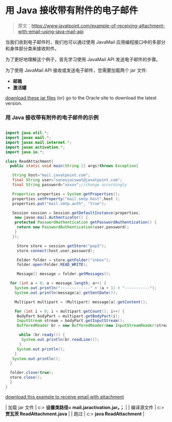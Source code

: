 # 用 Java 接收带有附件的电子邮件

> 原文：<https://www.javatpoint.com/example-of-receiving-attachment-with-email-using-java-mail-api>

当我们收到电子邮件时，我们也可以通过使用 JavaMail 应用编程接口中的多部分和身体部分类来接收附件。

为了更好地理解这个例子，首先学习使用 JavaMail API 发送电子邮件的步骤。

为了使用 JavaMail API 接收或发送电子邮件，您需要加载两个 jar 文件:

*   **邮箱**
*   **激活罐**

[download these jar files](https://static.javatpoint.com/src/mail/mailactivation.zip) (or) go to the Oracle site to download the latest version.

### 用 Java 接收带有附件的电子邮件的示例

```java

import java.util.*;
import javax.mail.*;
import javax.mail.internet.*;
import javax.activation.*;
import java.io.*;

class ReadAttachment{
  public static void main(String [] args)throws Exception{

   String host="mail.javatpoint.com";
   final String user="sonoojaiswal@javatpoint.com";
   final String password="xxxxx";//change accordingly

   Properties properties = System.getProperties();
   properties.setProperty("mail.smtp.host",host );
   properties.put("mail.smtp.auth", "true");

   Session session = Session.getDefaultInstance(properties,
    new javax.mail.Authenticator() {
    protected PasswordAuthentication getPasswordAuthentication() {
     return new PasswordAuthentication(user,password);
    }
   });

     Store store = session.getStore("pop3");
     store.connect(host,user,password);

     Folder folder = store.getFolder("inbox");
     folder.open(Folder.READ_WRITE);

     Message[] message = folder.getMessages();

  for (int a = 0; a < message.length; a++) {
    System.out.println("-------------" + (a + 1) + "-----------");
    System.out.println(message[a].getSentDate());

    Multipart multipart = (Multipart) message[a].getContent();

    for (int i = 0; i < multipart.getCount(); i++) {
     BodyPart bodyPart = multipart.getBodyPart(i);
     InputStream stream = bodyPart.getInputStream();
     BufferedReader br = new BufferedReader(new InputStreamReader(stream));

      while (br.ready()) {
       System.out.println(br.readLine());
      }
     System.out.println();
    }
   System.out.println();
  }

  folder.close(true);
  store.close();
  }
}

```

[download this example to receive email with attachment](https://static.javatpoint.com/src/mail/readattachment.zip)

| 加载 jar 文件 | c:\> **设置类路径= mail.jaractivation.jar。；** |
| 编译源文件 | c:\> **贾瓦茨 ReadAttachment.java** |
| 跑过 | c:\> **java ReadAttachment** |